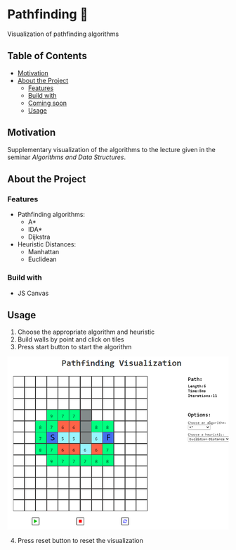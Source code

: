 # Pathfinding :round_pushpin:
 
Visualization of pathfinding algorithms

## Table of Contents

  - [Motivation](#motivation)
  - [About the Project](#about-the-project)
    - [Features](#features)
    - [Build with](#build-with)
    - [Coming soon](#coming-soon)
    - [Usage](#usage)

## Motivation

Supplementary visualization of the algorithms to the lecture given in the seminar *Algorithms and Data Structures*.

## About the Project

### Features

* Pathfinding algorithms:
    * A*
    * IDA*
    * Dijkstra
* Heuristic Distances:
    * Manhattan
    * Euclidean

### Build with
 * JS Canvas

## Usage

1. Choose the appropriate algorithm and heuristic
2. Build walls by point and click on tiles
3. Press start button to start the algorithm

![alt text](images\vis.png "Visualization")

4. Press reset button to reset the visualization
